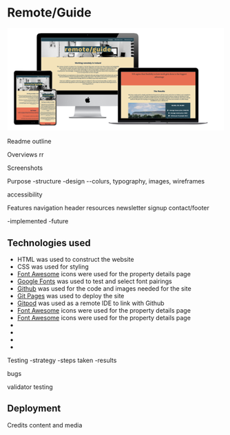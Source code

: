 # Remote/Guide

![Mockup](https://github.com/neil314159/portfolio-project-1/blob/main/docs/screenshot.png)

Readme outline

Overviews rr

Screenshots


Purpose
-structure
-design
--colurs, typography, images, wireframes

accessibility

Features
navigation
header
resources
newsletter signup
contact/footer

-implemented
-future

## Technologies used
* HTML was used to construct the website
* CSS was used for styling
* [Font Awesome](https://fontawesome.com) icons were used for the property details page
* [Google Fonts](https://fontawesome.com) was used to test and select font pairings
* [Github](https://fontawesome.com) was used for the code and images needed for the site
* [Git Pages](https://fontawesome.com) was used to deploy the site
* [Gitpod](https://fontawesome.com) was used as a remote IDE to link with Github
* [Font Awesome](https://fontawesome.com) icons were used for the property details page
* [Font Awesome](https://fontawesome.com) icons were used for the property details page
* 
* 
* 
*


Testing
-strategy
-steps taken
-results

bugs

validator testing

Deployment
-

Credits
content and media
